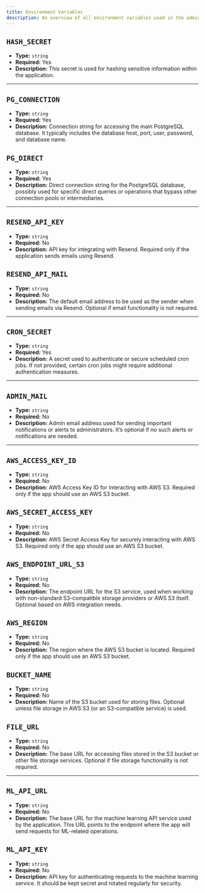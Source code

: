 ```yaml
---
title: Environment Variables
description: An overview of all environment variables used in the admin app.
---
```


## `HASH_SECRET`
- **Type:** `string`
- **Required:** Yes
- **Description:** This secret is used for hashing sensitive information within the application.

---

## `PG_CONNECTION`
- **Type:** `string`
- **Required:** Yes
- **Description:** Connection string for accessing the main PostgreSQL database. It typically includes the database host, port, user, password, and database name.

## `PG_DIRECT`
- **Type:** `string`
- **Required:** Yes
- **Description:** Direct connection string for the PostgreSQL database, possibly used for specific direct queries or operations that bypass other connection pools or intermediaries.

---

## `RESEND_API_KEY`
- **Type:** `string`
- **Required:** No
- **Description:** API key for integrating with Resend. Required only if the application sends emails using Resend.

## `RESEND_API_MAIL`
- **Type:** `string`
- **Required:** No
- **Description:** The default email address to be used as the sender when sending emails via Resend. Optional if email functionality is not required.

---

## `CRON_SECRET`
- **Type:** `string`
- **Required:** Yes
- **Description:** A secret used to authenticate or secure scheduled cron jobs. If not provided, certain cron jobs might require additional authentication measures.

---

## `ADMIN_MAIL`
- **Type:** `string`
- **Required:** No
- **Description:** Admin email address used for sending important notifications or alerts to administrators. It’s optional if no such alerts or notifications are needed.

---

## `AWS_ACCESS_KEY_ID`
- **Type:** `string`
- **Required:** No
- **Description:** AWS Access Key ID for interacting with AWS S3. Required only if the app should use an AWS S3 bucket.

## `AWS_SECRET_ACCESS_KEY`
- **Type:** `string`
- **Required:** No
- **Description:** AWS Secret Access Key for securely interacting with AWS S3. Required only if the app should use an AWS S3 bucket.

## `AWS_ENDPOINT_URL_S3`
- **Type:** `string`
- **Required:** No
- **Description:** The endpoint URL for the S3 service, used when working with non-standard S3-compatible storage providers or AWS S3 itself. Optional based on AWS integration needs.

## `AWS_REGION`
- **Type:** `string`
- **Required:** No
- **Description:** The region where the AWS S3 bucket is located. Required only if the app should use an AWS S3 bucket.

## `BUCKET_NAME`
- **Type:** `string`
- **Required:** No
- **Description:** Name of the S3 bucket used for storing files. Optional unless file storage in AWS S3 (or an S3-compatible service) is used.

## `FILE_URL`
- **Type:** `string`
- **Required:** No
- **Description:** The base URL for accessing files stored in the S3 bucket or other file storage services. Optional if file storage functionality is not required.

---

## `ML_API_URL`
- **Type:** `string`
- **Required:** No
- **Description:** The base URL for the machine learning API service used by the application. This URL points to the endpoint where the app will send requests for ML-related operations.

## `ML_API_KEY`
- **Type:** `string`
- **Required:** No
- **Description:** API key for authenticating requests to the machine learning service. It should be kept secret and rotated regularly for security.
